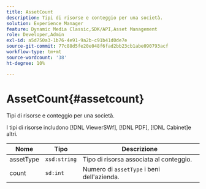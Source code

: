 ```yaml
---
title: AssetCount
description: Tipi di risorse e conteggio per una società.
solution: Experience Manager
feature: Dynamic Media Classic,SDK/API,Asset Management
role: Developer,Admin
exl-id: a5d750a3-1b76-4e91-9a2b-c91b41d0de7e
source-git-commit: 77c88d5fe20e048f6fad2bb23cb1abe090793acf
workflow-type: tm+mt
source-wordcount: '38'
ht-degree: 10%

---
```


# AssetCount{#assetcount}

Tipi di risorse e conteggio per una società.

I tipi di risorse includono [!DNL ViewerSWf], [!DNL PDF], [!DNL Cabinet]e altri.

| Nome | Tipo | Descrizione |
|---|---|---|
| assetType | `xsd:string` | Tipo di risorsa associata al conteggio. |
| count | `sd:int` | Numero di `assetType` i beni dell&#39;azienda. |
